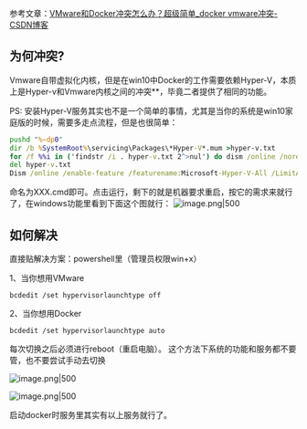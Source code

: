 
参考文章：[VMware和Docker冲突怎么办？超级简单_docker vmware冲突-CSDN博客](https://blog.csdn.net/weixin_43038752/article/details/112062334?spm=1001.2101.3001.6650.1&utm_medium=distribute.pc_relevant.none-task-blog-2%7Edefault%7ECTRLIST%7ERate-1-112062334-blog-116693203.235%5Ev43%5Epc_blog_bottom_relevance_base2&depth_1-utm_source=distribute.pc_relevant.none-task-blog-2%7Edefault%7ECTRLIST%7ERate-1-112062334-blog-116693203.235%5Ev43%5Epc_blog_bottom_relevance_base2&utm_relevant_index=2)

## 为何冲突?

Vmware自带虚拟化内核，但是在win10中Docker的工作需要依赖Hyper-V，本质上是Hyper-v和Vmware内核之间的冲突**，毕竟二者提供了相同的功能。

PS: 安装Hyper-V服务其实也不是一个简单的事情，尤其是当你的系统是win10家庭版的时候，需要多走点流程，但是也很简单：
```cmd
pushd "%~dp0"
dir /b %SystemRoot%\servicing\Packages\*Hyper-V*.mum >hyper-v.txt
for /f %%i in ('findstr /i . hyper-v.txt 2^>nul') do dism /online /norestart /add-package:"%SystemRoot%\servicing\Packages\%%i"
del hyper-v.txt
Dism /online /enable-feature /featurename:Microsoft-Hyper-V-All /LimitAccess /ALL
```

命名为XXX.cmd即可。点击运行，剩下的就是机器要求重启，按它的需求来就行了，在windows功能里看到下面这个图就行：
![image.png|500](https://my-obsidian-image.oss-cn-guangzhou.aliyuncs.com/2024/05/d7065b9d6df14b83503be9c9742cb667.png)


## 如何解决

直接贴解决方案：powershell里（管理员权限win+x）

1、当你想用VMware
```shell
bcdedit /set hypervisorlaunchtype off
```

2、当你想用Docker

```shell
bcdedit /set hypervisorlaunchtype auto
```

每次切换之后必须进行reboot（重启电脑）。
这个方法下系统的功能和服务都不要管，也不要尝试手动去切换

![image.png|500](https://my-obsidian-image.oss-cn-guangzhou.aliyuncs.com/2024/05/992f1f9c1931b6f1cbecd4c9f9ae494b.png)

![image.png|500](https://my-obsidian-image.oss-cn-guangzhou.aliyuncs.com/2024/05/01cb1959534dee046c527b6109b26a7f.png)

启动docker时服务里其实有以上服务就行了。
